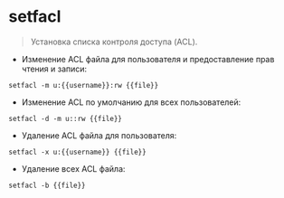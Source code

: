 # setfacl

> Установка списка контроля доступа (ACL).

- Изменение ACL файла для пользователя и предоставление прав чтения и записи:

`setfacl -m u:{{username}}:rw {{file}}`

- Изменение ACL по умолчанию для всех пользователей:
  
`setfacl -d -m u::rw {{file}}`

- Удаление ACL файла для пользователя:

`setfacl -x u:{{username}} {{file}}`

- Удаление всех ACL файла:

`setfacl -b {{file}}`
